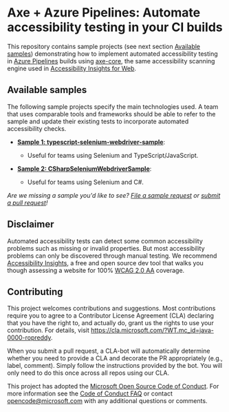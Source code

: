 
# Axe + Azure Pipelines: Automate accessibility testing in your CI builds

This repository contains sample projects (see next section [Available samples](#available-samples)) demonstrating how to implement automated accessibility testing in [Azure Pipelines](https://azure.microsoft.com/services/devops/pipelines/?WT.mc_id=java-0000-ropreddy) builds using [axe-core](https://github.com/dequelabs/axe-core), the same accessibility scanning engine used in [Accessibility Insights for Web](https://accessibilityinsights.io/docs/en/web/overview).

## Available samples

The following sample projects specify the main technologies used. A team that uses comparable tools and frameworks should be able to refer to the sample and update their existing tests to incorporate automated accessibility checks.

* **[Sample 1: typescript-selenium-webdriver-sample](./typescript-selenium-webdriver-sample)**: 
  * Useful for teams using Selenium and TypeScript/JavaScript. 
  
* **[Sample 2: CSharpSeleniumWebdriverSample](./csharp-selenium-webdriver-sample)**: 
  * Useful for teams using Selenium and C#. 

*Are we missing a sample you'd like to see? [File a sample request](https://github.com/microsoft/axe-pipelines-samples/issues/new?assignees=&labels=sample_request&template=feature_request.md&title=Sample+Request%3A+%3Csample+name+here%3E) or [submit a pull request](./CONTRIBUTING.md)!*

## Disclaimer

Automated accessibility tests can detect some common accessibility problems such as missing or invalid properties. But most accessibility problems can only be discovered through manual testing. We recommend [Accessibility Insights](https://accessibilityinsights.io/docs/en/web/overview), a free and open source dev tool that walks you though assessing a website for 100% [WCAG 2.0 AA](https://www.w3.org/WAI/WCAG21/quickref/?currentsidebar=%23col_overview&versions=2.0&levels=aaa) coverage.

## Contributing

This project welcomes contributions and suggestions. Most contributions require you to agree to a
Contributor License Agreement (CLA) declaring that you have the right to, and actually do, grant us
the rights to use your contribution. For details, visit https://cla.microsoft.com/?WT.mc_id=java-0000-ropreddy.

When you submit a pull request, a CLA-bot will automatically determine whether you need to provide
a CLA and decorate the PR appropriately (e.g., label, comment). Simply follow the instructions
provided by the bot. You will only need to do this once across all repos using our CLA.

This project has adopted the [Microsoft Open Source Code of Conduct](https://opensource.microsoft.com/codeofconduct/?WT.mc_id=java-0000-ropreddy).
For more information see the [Code of Conduct FAQ](https://opensource.microsoft.com/codeofconduct/faq/?WT.mc_id=java-0000-ropreddy) or
contact [opencode@microsoft.com](mailto:opencode@microsoft.com) with any additional questions or comments.

